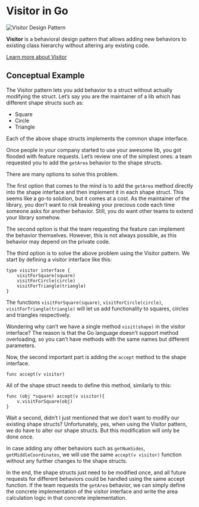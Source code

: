 **Visitor** in Go
=================

![Visitor Design&nbsp;Pattern](https://refactoring.guru/images/patterns/content/visitor/visitor.png)

**Visitor** is a behavioral design pattern that allows adding new behaviors to existing class hierarchy without altering any existing code.

[Learn more about Visitor](https://refactoring.guru/design-patterns/visitor)

Conceptual Example
------------------

The Visitor pattern lets you add behavior to a struct without actually modifying the struct. Let’s say you are the maintainer of a lib which has different shape structs such as:

*   Square
*   Circle
*   Triangle

Each of the above shape structs implements the common shape interface.

Once people in your company started to use your awesome lib, you got flooded with feature requests. Let’s review one of the simplest ones: a team requested you to add the `getArea` behavior to the shape structs.

There are many options to solve this problem.

The first option that comes to the mind is to add the `getArea` method directly into the shape interface and then implement it in each shape struct. This seems like a go-to solution, but it comes at a cost. As the maintainer of the library, you don’t want to risk breaking your precious code each time someone asks for another behavior. Still, you do want other teams to extend your library somehow.

The second option is that the team requesting the feature can implement the behavior themselves. However, this is not always possible, as this behavior may depend on the private code.

The third option is to solve the above problem using the Visitor pattern. We start by defining a visitor interface like this:

    type visitor interface {
        visitForSquare(square)
        visitForCircle(circle)
        visitForTriangle(triangle)
    }

The functions `visitForSquare(square)`, `visitForCircle(circle)`, `visitForTriangle(triangle)` will let us add functionality to squares, circles and triangles respectively.

Wondering why can’t we have a single method `visit(shape)` in the visitor interface? The reason is that the Go language doesn’t support method overloading, so you can’t have methods with the same names but different parameters.

Now, the second important part is adding the `accept` method to the shape interface.

    func accept(v visitor)

All of the shape struct needs to define this method, similarly to this:

    func (obj *square) accept(v visitor){
        v.visitForSquare(obj)
    }

Wait a second, didn’t I just mentioned that we don’t want to modify our existing shape structs? Unfortunately, yes, when using the Visitor pattern, we do have to alter our shape structs. But this modification will only be done once.

In case adding any other behaviors such as `getNumSides`, `getMiddleCoordinates`, we will use the same `accept(v visitor)` function without any further changes to the shape structs.

In the end, the shape structs just need to be modified once, and all future requests for different behaviors could be handled using the same accept function. If the team requests the `getArea` behavior, we can simply define the concrete implementation of the visitor interface and write the area calculation logic in that concrete implementation.